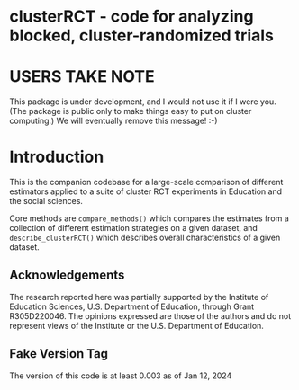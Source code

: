 # clusterRCT - code for analyzing blocked, cluster-randomized trials

# USERS TAKE NOTE

This package is under development, and I would not use it if I were you.  (The package is public only to make things easy to put on cluster computing.) We will eventually remove this message! :-)


# Introduction
This is the companion codebase for a large-scale comparison of different estimators applied to a suite of cluster RCT experiments in Education and the social sciences.

Core methods are `compare_methods()` which compares the estimates from a collection of different estimation strategies on a given dataset, and `describe_clusterRCT()` which describes overall characteristics of a given dataset.


## Acknowledgements
The research reported here was partially supported by the Institute of Education Sciences, U.S. Department of Education, through Grant R305D220046.
The opinions expressed are those of the authors and do not represent views of the Institute or the U.S. Department of Education.

## Fake Version Tag

The version of this code is at least 0.003 as of Jan 12, 2024


